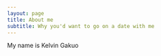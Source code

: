 ```yaml
---
layout: page
title: About me
subtitle: Why you'd want to go on a date with me
---
```


My name is Kelvin Gakuo
